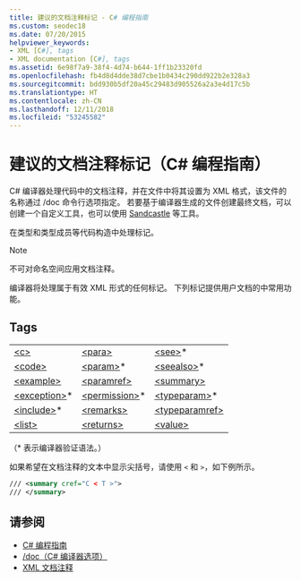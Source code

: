 ```yaml
---
title: 建议的文档注释标记 - C# 编程指南
ms.custom: seodec18
ms.date: 07/20/2015
helpviewer_keywords:
- XML [C#], tags
- XML documentation [C#], tags
ms.assetid: 6e98f7a9-38f4-4d74-b644-1ff1b23320fd
ms.openlocfilehash: fb4d8d4dde38d7cbe1b0434c290dd922b2e328a3
ms.sourcegitcommit: bdd930b5df20a45c29483d905526a2a3e4d17c5b
ms.translationtype: HT
ms.contentlocale: zh-CN
ms.lasthandoff: 12/11/2018
ms.locfileid: "53245582"
---
```

# <a name="recommended-tags-for-documentation-comments-c-programming-guide"></a>建议的文档注释标记（C# 编程指南）
C# 编译器处理代码中的文档注释，并在文件中将其设置为 XML 格式，该文件的名称通过 /doc 命令行选项指定。 若要基于编译器生成的文件创建最终文档，可以创建一个自定义工具，也可以使用 [Sandcastle](https://github.com/EWSoftware/SHFB) 等工具。  
  
 在类型和类型成员等代码构造中处理标记。  
  
> [!NOTE]
>  不可对命名空间应用文档注释。  
  
 编译器将处理属于有效 XML 形式的任何标记。 下列标记提供用户文档的中常用功能。  
  
## <a name="tags"></a>Tags  
  
||||  
|---|---|---|  
|[\<c>](../../../csharp/programming-guide/xmldoc/code-inline.md)|[\<para>](../../../csharp/programming-guide/xmldoc/para.md)|[\<see>](../../../csharp/programming-guide/xmldoc/see.md)*|  
|[\<code>](../../../csharp/programming-guide/xmldoc/code.md)|[\<param>](../../../csharp/programming-guide/xmldoc/param.md)*|[\<seealso>](../../../csharp/programming-guide/xmldoc/seealso.md)*|  
|[\<example>](../../../csharp/programming-guide/xmldoc/example.md)|[\<paramref>](../../../csharp/programming-guide/xmldoc/paramref.md)|[\<summary>](../../../csharp/programming-guide/xmldoc/summary.md)|  
|[\<exception>](../../../csharp/programming-guide/xmldoc/exception.md)*|[\<permission>](../../../csharp/programming-guide/xmldoc/permission.md)*|[\<typeparam>](../../../csharp/programming-guide/xmldoc/typeparam.md)*|  
|[\<include>](../../../csharp/programming-guide/xmldoc/include.md)*|[\<remarks>](../../../csharp/programming-guide/xmldoc/remarks.md)|[\<typeparamref>](../../../csharp/programming-guide/xmldoc/typeparamref.md)|  
|[\<list>](../../../csharp/programming-guide/xmldoc/list.md)|[\<returns>](../../../csharp/programming-guide/xmldoc/returns.md)|[\<value>](../../../csharp/programming-guide/xmldoc/value.md)|  
  
 （* 表示编译器验证语法。）  
  
 如果希望在文档注释的文本中显示尖括号，请使用 `<` 和 `>`，如下例所示。  
  
```xml  
/// <summary cref="C < T >">  
/// </summary>  
```  
  
## <a name="see-also"></a>请参阅

- [C# 编程指南](../../../csharp/programming-guide/index.md)  
- [/doc（C# 编译器选项）](../../../csharp/language-reference/compiler-options/doc-compiler-option.md)  
- [XML 文档注释](../../../csharp/programming-guide/xmldoc/xml-documentation-comments.md)
